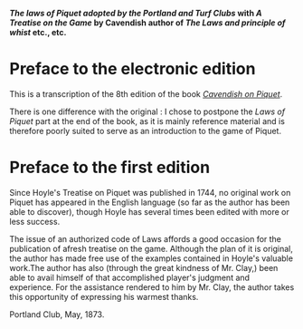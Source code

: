 **_The laws of Piquet adopted by the Portland and Turf Clubs_ with _A Treatise on the Game_ by Cavendish author of _The Laws and principle of whist_ etc., etc.**

# Preface to the electronic edition

This is a transcription of the 8th edition of the book _[Cavendish on Piquet](images/laws_of_piquet_Cavendish.pdf)_. 

There is one difference with the original : I chose to postpone the _Laws of Piquet_ part at the end of the book, as it is mainly reference material and is therefore poorly suited to serve as an introduction to the game of Piquet.

# Preface to the first edition

Since Hoyle's Treatise on Piquet was published in 1744, no original work on Piquet has appeared in the English language (so far as the author has been able to discover), though Hoyle has several times been edited with more or less success.

The issue of an authorized code of Laws affords a good occasion for the publication of afresh treatise on the game. Although the plan of it is original, the author has made free use of the examples contained in Hoyle's valuable work.The author has also (through the great kindness of Mr. Clay,) been able to avail himself of that accomplished player's judgment and experience. For the assistance rendered to him by Mr. Clay, the author takes this opportunity of expressing his warmest thanks.

Portland Club, May, 1873.

